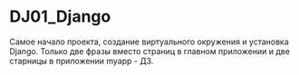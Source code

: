 # DJ01_Django

Самое начало проекта, создание виртуального окружения и установка Django.
Только две фразы вместо страниц в главном приложении
и две старницы в приложении myapp - ДЗ.
